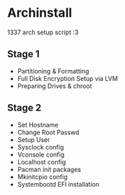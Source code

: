 # Archinstall
1337 arch setup script :3
## Stage 1
- Partitioning & Formatting 
- Full Disk Encryption Setup via LVM
- Preparing Drives & chroot

## Stage 2
- Set Hostname
- Change Root Passwd
- Setup User
- Sysclock config
- Vconsole config
- Localhost config
- Pacman init packages
- Mkinitcpio config
- Systembootd EFI installation
